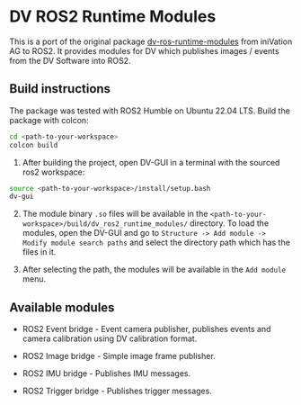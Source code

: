# DV ROS2 Runtime Modules

This is a port of the original package [dv-ros-runtime-modules](https://gitlab.com/inivation/dv/dv-ros/-/tree/master/dv_ros_runtime_modules) from iniVation AG to ROS2. It provides modules for DV which publishes images / events from the DV Software into ROS2.

## Build instructions

The package was tested with ROS2 Humble on Ubuntu 22.04 LTS.
Build the package with colcon:

```bash
cd <path-to-your-workspace>
colcon build
```

1. After building the project, open DV-GUI in a terminal with the sourced ros2 workspace:

```bash
source <path-to-your-workspace>/install/setup.bash
dv-gui
```

2. The module binary `.so` files will be available in the `<path-to-your-workspace>/build/dv_ros2_runtime_modules/` directory. To load the modules, open the DV-GUI and go to `Structure -> Add module -> Modify module search paths` and select the directory path which has the files in it.

3. After selecting the path, the modules will be available in the `Add module` menu.

## Available modules

* ROS2 Event bridge - Event camera publisher, publishes events and camera calibration using DV calibration format.

* ROS2 Image bridge - Simple image frame publisher.

* ROS2 IMU bridge - Publishes IMU messages.

* ROS2 Trigger bridge - Publishes trigger messages.

